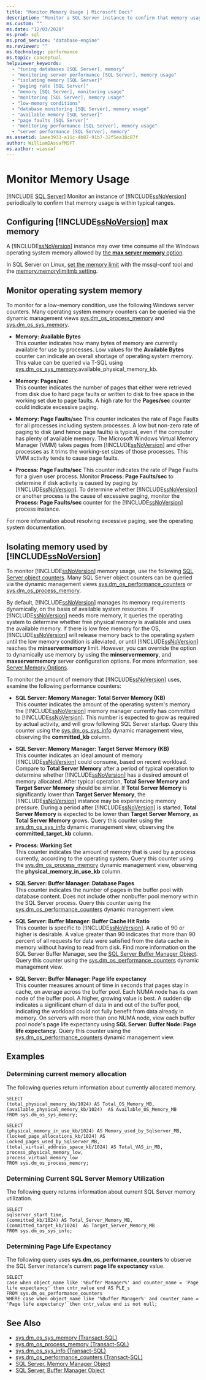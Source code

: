 ```yaml
---
title: "Monitor Memory Usage | Microsoft Docs"
description: "Monitor a SQL Server instance to confirm that memory usage is within typical ranges. Use the Memory: Available Bytes and Memory: Pages/sec counters."
ms.custom: ""
ms.date: "12/03/2020"
ms.prod: sql
ms.prod_service: "database-engine"
ms.reviewer: ""
ms.technology: performance
ms.topic: conceptual
helpviewer_keywords: 
  - "tuning databases [SQL Server], memory"
  - "monitoring server performance [SQL Server], memory usage"
  - "isolating memory [SQL Server]"
  - "paging rate [SQL Server]"
  - "memory [SQL Server], monitoring usage"
  - "monitoring [SQL Server], memory usage"
  - "low-memory conditions"
  - "database monitoring [SQL Server], memory usage"
  - "available memory [SQL Server]"
  - "page faults [SQL Server]"
  - "monitoring performance [SQL Server], memory usage"
  - "server performance [SQL Server], memory"
ms.assetid: 1aee3933-a11c-4b87-91b7-32f5ea38c87f
author: WilliamDAssafMSFT
ms.author: wiassaf
---
```

# Monitor Memory Usage
 [!INCLUDE [SQL Server](../../includes/applies-to-version/sqlserver.md)]
  Monitor an instance of [!INCLUDE[ssNoVersion](../../includes/ssnoversion-md.md)] periodically to confirm that memory usage is within typical ranges. 

## Configuring [!INCLUDE[ssNoVersion](../../includes/ssnoversion-md.md)] max memory

A [!INCLUDE[ssNoVersion](../../includes/ssnoversion-md.md)] instance may over time consume all the Windows operating system memory allowed by [the **max server memory** option](../../database-engine/configure-windows/server-memory-server-configuration-options.md). 

In SQL Server on Linux, [set the memory limit](../../linux/sql-server-linux-performance-best-practices.md#advanced-configuration) with the mssql-conf tool and the [memory.memorylimitmb setting](../../linux/sql-server-linux-configure-mssql-conf.md#memorylimit).  

## Monitor operating system memory   
 To monitor for a low-memory condition, use the following Windows server counters. Many operating system memory counters can be queried via the dynamic management views [sys.dm_os_process_memory](../system-dynamic-management-views/sys-dm-os-process-memory-transact-sql.md) and [sys.dm_os_sys_memory](../system-dynamic-management-views/sys-dm-os-sys-memory-transact-sql.md).

-   **Memory: Available Bytes**  
This counter indicates how many bytes of memory are currently available for use by processes. Low values for the **Available Bytes** counter can indicate an overall shortage of operating system memory. This value can be queried via T-SQL using [sys.dm_os_sys_memory](../system-dynamic-management-views/sys-dm-os-sys-memory-transact-sql.md).available_physical_memory_kb.

-   **Memory: Pages/sec**  
This counter indicates the number of pages that either were retrieved from disk due to hard page faults or written to disk to free space in the working set due to page faults. A high rate for the **Pages/sec** counter could indicate excessive paging.  

-   **Memory: Page Faults/sec**
This counter indicates the rate of Page Faults for all processes including system processes. A low but non-zero rate of paging to disk (and hence page faults) is typical, even if the computer has plenty of available memory. The Microsoft Windows Virtual Memory Manager (VMM) takes pages from [!INCLUDE[ssNoVersion](../../includes/ssnoversion-md.md)] and other processes as it trims the working-set sizes of those processes. This VMM activity tends to cause page faults.  

-   **Process: Page Faults/sec**
This counter indicates the rate of Page Faults for a given user process. Monitor **Process: Page Faults/sec** to determine if disk activity is caused by paging by [!INCLUDE[ssNoVersion](../../includes/ssnoversion-md.md)]. To determine whether [!INCLUDE[ssNoVersion](../../includes/ssnoversion-md.md)] or another process is the cause of excessive paging, monitor the **Process: Page Faults/sec** counter for the [!INCLUDE[ssNoVersion](../../includes/ssnoversion-md.md)] process instance.  
  
 For more information about resolving excessive paging, see the operating system documentation.  
  
## Isolating memory used by [!INCLUDE[ssNoVersion](../../includes/ssnoversion-md.md)] 

 To monitor [!INCLUDE[ssNoVersion](../../includes/ssnoversion-md.md)] memory usage, use the following [SQL Server object counters](use-sql-server-objects.md). Many SQL Server object counters can be queried via the dynamic management views [sys.dm_os_performance_counters](../system-dynamic-management-views/sys-dm-os-performance-counters-transact-sql.md) or [sys.dm_os_process_memory](../system-dynamic-management-views/sys-dm-os-process-memory-transact-sql.md).

 By default, [!INCLUDE[ssNoVersion](../../includes/ssnoversion-md.md)] manages its memory requirements dynamically, on the basis of available system resources. If [!INCLUDE[ssNoVersion](../../includes/ssnoversion-md.md)] needs more memory, it queries the operating system to determine whether free physical memory is available and uses the available memory. If there is low free memory for the OS, [!INCLUDE[ssNoVersion](../../includes/ssnoversion-md.md)] will release memory back to the operating system until the low memory condition is alleviated, or until [!INCLUDE[ssNoVersion](../../includes/ssnoversion-md.md)] reaches the **minservermemory** limit. However, you can override the option to dynamically use memory by using the **minservermemory**, and **maxservermemory** server configuration options. For more information, see [Server Memory Options](../../database-engine/configure-windows/server-memory-server-configuration-options.md).  
  
 To monitor the amount of memory that [!INCLUDE[ssNoVersion](../../includes/ssnoversion-md.md)] uses, examine the following performance counters:  
  
-   **SQL Server: Memory Manager: Total Server Memory (KB)**  
This counter indicates the amount of the operating system's memory the [!INCLUDE[ssNoVersion](../../includes/ssnoversion-md.md)] memory manager currently has committed to [!INCLUDE[ssNoVersion](../../includes/ssnoversion-md.md)]. This number is expected to grow as required by actual activity, and will grow following SQL Server startup. Query this counter using the [sys.dm_os_sys_info](../system-dynamic-management-views/sys-dm-os-sys-info-transact-sql.md) dynamic management view, observing the **committed_kb** column.

-   **SQL Server: Memory Manager: Target Server Memory (KB)**  
This counter indicates an ideal amount of memory [!INCLUDE[ssNoVersion](../../includes/ssnoversion-md.md)] could consume, based on recent workload. Compare to **Total Server Memory** after a period of typical operation to determine whether [!INCLUDE[ssNoVersion](../../includes/ssnoversion-md.md)] has a desired amount of memory allocated. After typical operation, **Total Server Memory** and **Target Server Memory** should be similar. If **Total Server Memory** is significantly lower than **Target Server Memory**, the [!INCLUDE[ssNoVersion](../../includes/ssnoversion-md.md)] instance may be experiencing memory pressure. During a period after [!INCLUDE[ssNoVersion](../../includes/ssnoversion-md.md)] is started, **Total Server Memory** is expected to be lower than **Target Server Memory**, as **Total Server Memory** grows. Query this counter using the [sys.dm_os_sys_info](../system-dynamic-management-views/sys-dm-os-sys-info-transact-sql.md) dynamic management view, observing the **committed_target_kb** column.

-   **Process: Working Set**  
This counter indicates the amount of memory that is used by a process currently, according to the operating system. Query this counter using the [sys.dm_os_process_memory](../system-dynamic-management-views/sys-dm-os-process-memory-transact-sql.md) dynamic management view, observing the **physical_memory_in_use_kb** column.

-   **SQL Server: Buffer Manager: Database Pages**  
This counter indicates the number of pages in the buffer pool with database content. Does not include other nonbuffer pool memory within the SQL Server process. Query this counter using the [sys.dm_os_performance_counters](../system-dynamic-management-views/sys-dm-os-performance-counters-transact-sql.md) dynamic management view.

-   **SQL Server: Buffer Manager: Buffer Cache Hit Ratio**  
 This counter is specific to [!INCLUDE[ssNoVersion](../../includes/ssnoversion-md.md)]. A ratio of 90 or higher is desirable. A value greater than 90 indicates that more than 90 percent of all requests for data were satisfied from the data cache in memory without having to read from disk. Find more information on the SQL Server Buffer Manager, see the [SQL Server Buffer Manager Object](sql-server-buffer-manager-object.md). Query this counter using the [sys.dm_os_performance_counters](../system-dynamic-management-views/sys-dm-os-performance-counters-transact-sql.md) dynamic management view.  
 
-   **SQL Server: Buffer Manager: Page life expectancy**  
 This counter measures amount of time in seconds that pages stay in cache, on average across the buffer pool. Each NUMA node has its own node of the buffer pool. A higher, growing value is best. A sudden dip indicates a significant churn of data in and out of the buffer pool, indicating the workload could not fully benefit from data already in memory. On servers with more than one NUMA node, view each buffer pool node's page life expectancy using **SQL Server: Buffer Node: Page life expectancy**. Query this counter using the [sys.dm_os_performance_counters](../system-dynamic-management-views/sys-dm-os-performance-counters-transact-sql.md) dynamic management view.

  
## Examples 

### Determining current memory allocation  
 The following queries return information about currently allocated memory.  
  
```  
SELECT
(total_physical_memory_kb/1024) AS Total_OS_Memory_MB,
(available_physical_memory_kb/1024)  AS Available_OS_Memory_MB
FROM sys.dm_os_sys_memory;

SELECT  
(physical_memory_in_use_kb/1024) AS Memory_used_by_Sqlserver_MB,  
(locked_page_allocations_kb/1024) AS Locked_pages_used_by_Sqlserver_MB,  
(total_virtual_address_space_kb/1024) AS Total_VAS_in_MB,
process_physical_memory_low,  
process_virtual_memory_low  
FROM sys.dm_os_process_memory;  
```  

### Determining Current SQL Server Memory Utilization   
 The following query returns information about current SQL Server memory utilization.  
```  
SELECT
sqlserver_start_time,
(committed_kb/1024) AS Total_Server_Memory_MB,
(committed_target_kb/1024)  AS Target_Server_Memory_MB
FROM sys.dm_os_sys_info;
```   

### Determining Page Life Expectancy
 The following query uses **sys.dm_os_performance_counters** to observe the SQL Server instance's current **page life expectancy** value.
```
SELECT
case when object_name like '%Buffer Manager%' and counter_name = 'Page life expectancy' then cntr_value end AS PLE_s
FROM sys.dm_os_performance_counters    
WHERE case when object_name like '%Buffer Manager%' and counter_name = 'Page life expectancy' then cntr_value end is not null;
```

## See Also
- [sys.dm_os_sys_memory (Transact-SQL)](../system-dynamic-management-views/sys-dm-os-sys-memory-transact-sql.md)
- [sys.dm_os_process_memory (Transact-SQL)](../system-dynamic-management-views/sys-dm-os-process-memory-transact-sql.md)
- [sys.dm_os_sys_info (Transact-SQL)](../system-dynamic-management-views/sys-dm-os-sys-info-transact-sql.md)
- [sys.dm_os_performance_counters (Transact-SQL)](../system-dynamic-management-views/sys-dm-os-performance-counters-transact-sql.md)
- [SQL Server, Memory Manager Object](sql-server-memory-manager-object.md)
- [SQL Server, Buffer Manager Object](sql-server-buffer-manager-object.md)   